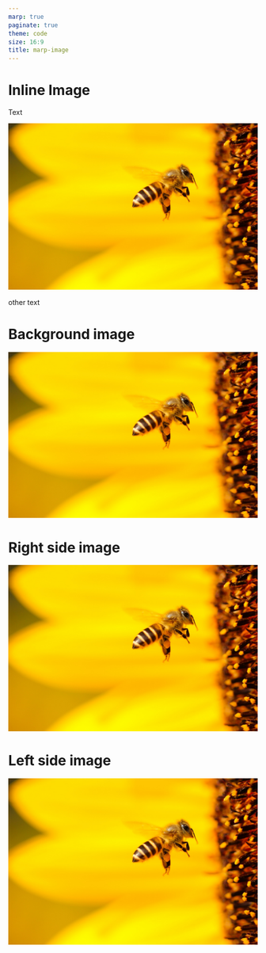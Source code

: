 ```yaml
---
marp: true
paginate: true
theme: code
size: 16:9
title: marp-image
---
```


<!-- backgroundColor: black -->
<!-- color: white -->

<!-- header: "" -->
<!-- headingDivider: 1 -->

# Inline Image

<!-- #begin inline-->
Text

![height:200px](img/bee.jpeg)

other text
<!-- #end inline-->

# Background image

<!-- #begin background-->
![bg ](img/bee.jpeg)
<!-- #end background-->

# Right side image

<!-- #begin side-->
![bg right ](img/bee.jpeg)
<!-- #end side-->

# Left side image

<!-- #begin left-->
![bg left ](img/bee.jpeg)
<!-- #end left-->
